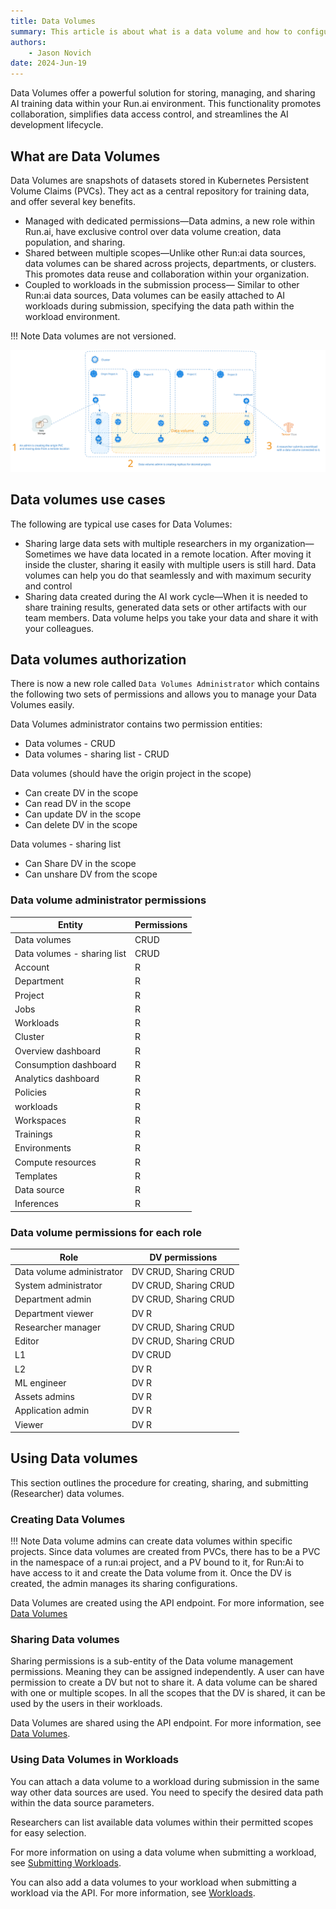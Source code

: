 ```yaml
---
title: Data Volumes
summary: This article is about what is a data volume and how to configure them for use in the Run:ai platform.
authors:
    - Jason Novich    
date: 2024-Jun-19
---
```


Data Volumes offer a powerful solution for storing, managing, and sharing AI training data within your Run.ai environment. This functionality promotes collaboration, simplifies data access control, and streamlines the AI development lifecycle.

## What are Data Volumes

Data Volumes are snapshots of datasets stored in Kubernetes Persistent Volume Claims (PVCs). They act as a central repository for training data, and offer several key benefits.

* Managed with dedicated permissions&mdash;Data admins, a new role within Run.ai, have exclusive control over data volume creation, data population, and sharing.
* Shared between multiple scopes&mdash;Unlike other Run:ai data sources, data volumes can be shared across projects, departments, or clusters. This promotes data reuse and collaboration within your organization.
* Coupled to workloads in the submission process&mdash; Similar to other Run:ai data sources, Data volumes can be easily attached to AI workloads during submission, specifying the data path within the workload environment.

!!! Note
    Data volumes are not versioned.

![data-volumes-architecture](../img/data-volumes-arch.svg)

## Data volumes use cases

The following are typical use cases for Data Volumes:

* Sharing large data sets with multiple researchers in my organization&mdash;Sometimes we have data located in a remote location. After moving it inside the cluster, sharing it easily with multiple users is still hard. Data volumes can help you do that seamlessly and with maximum security and control
* Sharing data created during the AI work cycle&mdash;When it is needed to share training results, generated data sets or other artifacts with our team members. Data volume helps you take your data and share it with your colleagues.

## Data volumes authorization

There is now a new role called `Data Volumes Administrator` which contains the following two sets of permissions and allows you to manage your Data Volumes easily.

Data Volumes administrator contains two permission entities:

* Data volumes - CRUD
* Data volumes - sharing list - CRUD

Data volumes (should have the origin project in the scope)

* Can create DV in the scope
* Can read DV in the scope
* Can update DV in the scope
* Can delete DV in the scope

Data volumes - sharing list

* Can Share DV in the scope
* Can unshare DV from the scope

### Data volume administrator permissions

| Entity | Permissions |
| --- |  --- |
| Data volumes  | CRUD |
| Data volumes - sharing list | CRUD |
| Account | R |
| Department | R |
| Project | R |
| Jobs | R |
| Workloads | R |
| Cluster | R |
| Overview dashboard | R |
| Consumption dashboard | R |
| Analytics dashboard | R |
| Policies | R |
| workloads | R |
| Workspaces | R |
| Trainings | R |
| Environments | R |
| Compute resources | R |
| Templates | R |
| Data source | R |
| Inferences | R |

### Data volume permissions for each role

| Role | DV permissions |
| --- |------------|
| Data volume administrator | DV CRUD, Sharing CRUD |
| System administrator | DV CRUD, Sharing CRUD |
| Department admin | DV CRUD, Sharing CRUD |
| Department viewer | DV R       |
| Researcher manager | DV CRUD, Sharing CRUD |
| Editor | DV CRUD, Sharing CRUD |
| L1 | DV CRUD    |
| L2 | DV R       |
| ML engineer | DV R       |
| Assets admins  | DV R       |
| Application admin | DV R       |
| Viewer | DV R       |

## Using Data volumes

This section outlines the procedure for creating, sharing, and submitting (Researcher) data volumes.

### Creating Data Volumes

!!! Note
    Data volume admins can create data volumes within specific projects. Since data volumes are created from PVCs, there has to be a PVC in the namespace of a run:ai project, and a PV bound to it, for Run:Ai to have access to it and create the Data volume from it. Once the DV is created, the admin manages its sharing configurations.

Data Volumes are created using the API endpoint. For more information, see [Data Volumes](https://app.run.ai/api/docs#tag/Data-Volumes)

### Sharing Data volumes

Sharing permissions is a sub-entity of the Data volume management permissions. Meaning they can be assigned independently. A user can have permission to create a DV but not to share it. A data volume can be shared with one or multiple scopes. In all the scopes that the DV is shared, it can be used by the users in their workloads.

Data Volumes are shared using the API endpoint. For more information, see [Data Volumes](https://app.run.ai/api/docs#tag/Data-Volumes).

### Using Data Volumes in Workloads

You can attach a data volume to a workload during submission in the same way other data sources are used. You need to specify the desired data path within the data source parameters.

Researchers can list available data volumes within their permitted scopes for easy selection.

For more information on using a data volume when submitting a workload, see [Submitting Workloads](../../admin/workloads/submitting-workloads.md).

You can also add a data volumes to your workload when submitting a workload via the API. For more information, see [Workloads](https://app.run.ai/api/docs#tag/Workloads).
